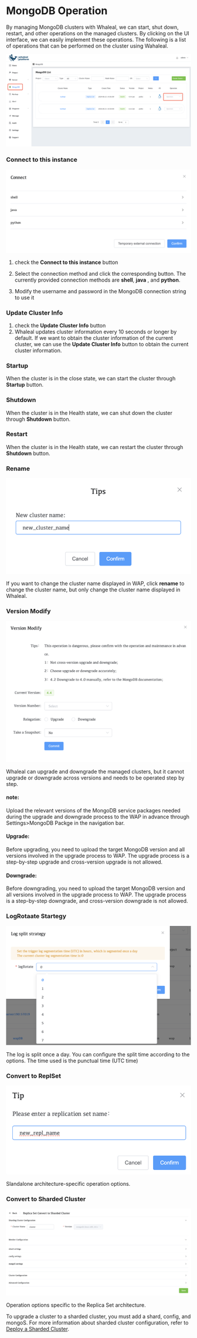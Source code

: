 # MongoDB Operation

By managing MongoDB clusters with Whaleal, we can start, shut down, restart, and other operations on the managed clusters. By clicking on the UI interface, we can easily implement these operations. The following is a list of operations that can be performed on the cluster using Wahaleal.

![image-20240625153133435](../../images/whaleal-platform-Images/05-manage-deployment/MongoDBoperation.png)

### Connect to this instance

![image-20240625153133435](../../images/whaleal-platform-Images/05-manage-deployment/connect.png)

1. check the **Connect to this instance** button
2. Select the connection method and click the corresponding button. The currently provided connection methods are **shell**,  **java** , and **python**.

3. Modify the username and password in the MongoDB connection string to use it

### Update Cluster Info

1. check the **Update Cluster Info** button
2. Whaleal updates cluster information every 10 seconds or longer by default. If we want to obtain the cluster information of the current cluster, we can use the **Update Cluster Info** button to obtain the current cluster information.

### Startup

When the cluster is in the close state, we can start the cluster through **Startup** button.

### Shutdown

When the cluster is in the Health state, we can shut down the cluster through **Shutdown** button.

### Restart

When the cluster is in the Health state, we can restart the cluster through **Shutdown** button.

### Rename

![image-20240625153133435](../../images/whaleal-platform-Images/05-manage-deployment/rename.png)

If you want to change the cluster name displayed in WAP, click **rename** to change the cluster name, but only change the cluster name displayed in Whaleal.

### Version Modify

![image-20240625153133435](../../images/whaleal-platform-Images/05-manage-deployment/VersionModify.png)

Whaleal can upgrade and downgrade the managed clusters, but it cannot upgrade or downgrade across versions and needs to be operated step by step.

#### note:

Upload the relevant versions of the MongoDB service packages needed during the upgrade and downgrade process to the WAP in advance through Settings>MongoDB Packge in the navigation bar.

#### Upgrade:

Before upgrading, you need to upload the target MongoDB version and all versions involved in the upgrade process to WAP. The upgrade process is a step-by-step upgrade and cross-version upgrade is not allowed.

#### Downgrade:

Before downgrading, you need to upload the target MongoDB version and all versions involved in the upgrade process to WAP. The upgrade process is a step-by-step downgrade, and cross-version downgrade is not allowed.

### LogRotaate Startegy

![image-20240625153133435](../../images/whaleal-platform-Images/05-manage-deployment/LogLevel.png)

The log is split once a day. You can configure the split time according to the options. The time used is the punctual time (UTC time)

### Convert to ReplSet

![image-20240625153133435](../../images/whaleal-platform-Images/05-manage-deployment/ConvertToReplSet.png)

Slandalone architecture-specific operation options.

### Convert to Sharded Cluster

![image-20240625153133435](../../images/whaleal-platform-Images/05-manage-deployment/ConvertToShardedCluster.png)

Operation options specific to the Replica Set architecture.

To upgrade a cluster to a sharded cluster, you must add a shard, config, and mongoS. For more information about sharded cluster configuration, refer to [Deploy a Sharded Cluster](../04-create-deployment/06-deploy-sharded-cluster.md).
